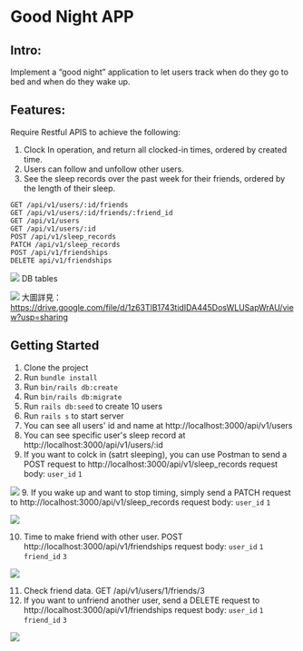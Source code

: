 # Good Night APP

## Intro:
Implement a “good night” application to let users track when do they go to bed and when do they wake up.

## Features:
Require Restful APIS to achieve the following:

1. Clock In operation, and return all clocked-in times, ordered by created time.
2. Users can follow and unfollow other users.
3. See the sleep records over the past week for their friends, ordered by the length of their sleep.

```
GET /api/v1/users/:id/friends
GET /api/v1/users/:id/friends/:friend_id
GET /api/v1/users
GET /api/v1/users/:id
POST /api/v1/sleep_records
PATCH /api/v1/sleep_records
POST /api/v1/friendships
DELETE api/v1/friendships
```

![](https://drive.google.com/u/2/uc?id=1si2RojlBFRwopMhzcISZcQgUCL1Iaybe&export=download)
DB tables

![](https://drive.google.com/u/2/uc?id=1z63TlB1743tidIDA445DosWLUSapWrAU&export=download)
大圖詳見： https://drive.google.com/file/d/1z63TlB1743tidIDA445DosWLUSapWrAU/view?usp=sharing

##  Getting Started

1. Clone the project
2. Run `bundle install`
3. Run `bin/rails db:create`
4. Run `bin/rails db:migrate`
5. Run `rails db:seed` to create 10 users
6. Run `rails s` to start server
7. You can see all users' id and name at http://localhost:3000/api/v1/users
8. You can see specific user's sleep record at http://localhost:3000/api/v1/users/:id
9. If you want to colck in (satrt sleeping), you can use Postman to send a POST request to http://localhost:3000/api/v1/sleep_records  request body: `user_id` `1`

![](https://drive.google.com/u/2/uc?id=10RDHAhy9i7Ps9UmqUdnjjV8dj-Aoe5bV&export=download)
9. If you wake up and want to stop timing, simply send a PATCH request to  http://localhost:3000/api/v1/sleep_records  request body: `user_id` `1`

![](https://drive.google.com/u/2/uc?id=1zQZ5swM2SULVJ9VnjfQTd0VC5K0GMkNm&export=download)

10. Time to make friend with other user. POST http://localhost:3000/api/v1/friendships request body: `user_id` `1` `friend_id` `3`

![](https://drive.google.com/u/2/uc?id=1qqYIc0sfam8VDQwy5FFkKwAvyTrp9gYP&export=download)

11. Check friend data. GET /api/v1/users/1/friends/3
12. If you want to unfriend another user, send a DELETE request to http://localhost:3000/api/v1/friendships request body: `user_id` `1` `friend_id` `3`

![](https://drive.google.com/u/2/uc?id=1o8kpLlFGx1at87LQ1FSnyqM0DVuHx666&export=download)

